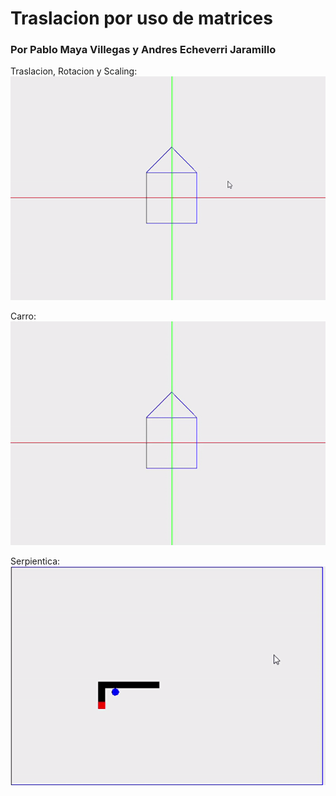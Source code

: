 # Traslacion por uso de matrices  
### Por Pablo Maya Villegas y Andres Echeverri Jaramillo  

Traslacion, Rotacion y Scaling:  
![Traslacion, Rotacion y Scaling GIF](https://raw.githubusercontent.com/pmayavi/ComputacionGrafica/main/Traslation/TraslacionRotacionScaling.gif)  

Carro:
![Car GIF](https://raw.githubusercontent.com/pmayavi/ComputacionGrafica/main/Traslation/Car.gif) 

Serpientica:
![Snake GIF](https://raw.githubusercontent.com/pmayavi/ComputacionGrafica/main/Traslation/Snake.gif) 